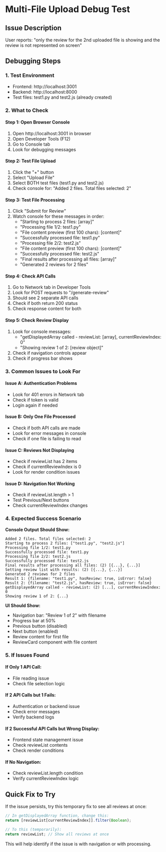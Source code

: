 # Multi-File Upload Debug Test

## Issue Description
User reports: "only the review for the 2nd uploaded file is showing and the review is not represented on screen"

## Debugging Steps

### 1. Test Environment
- Frontend: http://localhost:3001 
- Backend: http://localhost:8000
- Test files: test1.py and test2.js (already created)

### 2. What to Check

#### Step 1: Open Browser Console
1. Open http://localhost:3001 in browser
2. Open Developer Tools (F12)
3. Go to Console tab
4. Look for debugging messages

#### Step 2: Test File Upload
1. Click the "+" button 
2. Select "Upload File"
3. Select BOTH test files (test1.py and test2.js)
4. Check console for: "Added 2 files. Total files selected: 2"

#### Step 3: Test File Processing
1. Click "Submit for Review"
2. Watch console for these messages in order:
   - "Starting to process 2 files: [array]"
   - "Processing file 1/2: test1.py"
   - "File content preview (first 100 chars): [content]"
   - "Successfully processed file: test1.py"
   - "Processing file 2/2: test2.js" 
   - "File content preview (first 100 chars): [content]"
   - "Successfully processed file: test2.js"
   - "Final results after processing all files: [array]"
   - "Generated 2 reviews for 2 files"

#### Step 4: Check API Calls
1. Go to Network tab in Developer Tools
2. Look for POST requests to "/generate-review"
3. Should see 2 separate API calls
4. Check if both return 200 status
5. Check response content for both

#### Step 5: Check Review Display
1. Look for console messages:
   - "getDisplayedArray called - reviewList: [array], currentReviewIndex: 0"
   - "Showing review 1 of 2: [review object]"
2. Check if navigation controls appear
3. Check if progress bar shows

### 3. Common Issues to Look For

#### Issue A: Authentication Problems
- Look for 401 errors in Network tab
- Check if token is valid
- Login again if needed

#### Issue B: Only One File Processed
- Check if both API calls are made
- Look for error messages in console
- Check if one file is failing to read

#### Issue C: Reviews Not Displaying
- Check if reviewList has 2 items
- Check if currentReviewIndex is 0
- Look for render condition issues

#### Issue D: Navigation Not Working
- Check if reviewList.length > 1
- Test Previous/Next buttons
- Check currentReviewIndex changes

### 4. Expected Success Scenario

**Console Output Should Show:**
```
Added 2 files. Total files selected: 2
Starting to process 2 files: ["test1.py", "test2.js"]
Processing file 1/2: test1.py
Successfully processed file: test1.py  
Processing file 2/2: test2.js
Successfully processed file: test2.js
Final results after processing all files: (2) [{...}, {...}]
Setting review list with results: (2) [{...}, {...}]
Generated 2 reviews for 2 files
Result 1: {filename: "test1.py", hasReview: true, isError: false}
Result 2: {filename: "test2.js", hasReview: true, isError: false}
getDisplayedArray called - reviewList: (2) [...], currentReviewIndex: 0
Showing review 1 of 2: {...}
```

**UI Should Show:**
- Navigation bar: "Review 1 of 2" with filename
- Progress bar at 50%
- Previous button (disabled)
- Next button (enabled)
- Review content for first file
- ReviewCard component with file content

### 5. If Issues Found

#### If Only 1 API Call:
- File reading issue
- Check file selection logic

#### If 2 API Calls but 1 Fails:
- Authentication or backend issue
- Check error messages
- Verify backend logs

#### If 2 Successful API Calls but Wrong Display:
- Frontend state management issue
- Check reviewList contents
- Check render conditions

#### If No Navigation:
- Check reviewList.length condition
- Verify currentReviewIndex logic

## Quick Fix to Try

If the issue persists, try this temporary fix to see all reviews at once:

```javascript
// In getDisplayedArray function, change this:
return [reviewList[currentReviewIndex]].filter(Boolean);

// To this (temporarily):
return reviewList; // Show all reviews at once
```

This will help identify if the issue is with navigation or with processing.
